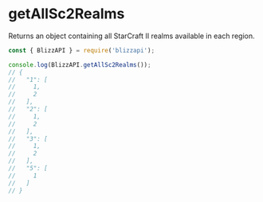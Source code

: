 # getAllSc2Realms

Returns an object containing all StarCraft II realms available in each region.

```js
const { BlizzAPI } = require('blizzapi');

console.log(BlizzAPI.getAllSc2Realms());
// {
//   "1": [
//     1,
//     2
//   ],
//   "2": [
//     1,
//     2
//   ],
//   "3": [
//     1,
//     2
//   ],
//   "5": [
//     1
//   ]
// }

```
